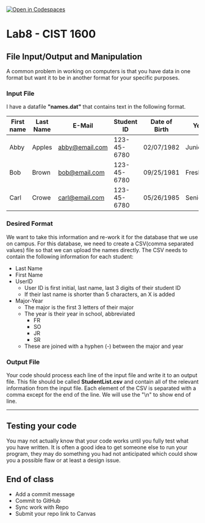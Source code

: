 [![Open in Codespaces](https://classroom.github.com/assets/launch-codespace-2972f46106e565e64193e422d61a12cf1da4916b45550586e14ef0a7c637dd04.svg)](https://classroom.github.com/open-in-codespaces?assignment_repo_id=18981978)
# Lab8 - CIST 1600

## File Input/Output and Manipulation

A common problem in working on computers is that you have data in one format but want it to be in another format for your specific purposes.

### Input File

I have a datafile **"names.dat"** that contains text in the following format.

| First name | Last Name | E-Mail | Student ID | Date of Birth | Year | Major |
|---|---|---|---|---|---|---|
| Abby | Apples | abby@email.com | 123-45-6780 | 02/07/1982 | Junior | Music |
| Bob | Brown | bob@email.com | 123-45-6780 | 09/25/1981 | Freshman | Civil Engineering |
| Carl | Crowe | carl@email.com | 123-45-6780 | 05/26/1985 | Senior | Cyber Security |

### Desired Format
We want to take this information and re-work it for the database that we use on campus. For this database, we need to create a CSV(comma separated values) file so that we can upload the names directly. The CSV needs to contain the following information for each student:
- Last Name
- First Name
- UserID
  - User ID is first initial, last name, last 3 digits of their student ID
  - If their last name is shorter than 5 characters, an X is added
- Major-Year
  - The major is the first 3 letters of their major
  - The year is their year in school, abbreviated
    - FR
    - SO
    - JR
    - SR
  - These are joined with a hyphen (-) between the major and year

### Output File
Your code should process each line of the input file and write it to an output file. This file should be called **StudentList.csv** and contain all of the relevant information from the input file. Each element of the CSV is separated with a comma except for the end of the line. We will use the "\n" to show end of line.

---
## Testing your code
You may not actually know that your code works until you fully test what you have written. It is often a good idea to get someone else to run your program, they may do something you had not anticipated which could show you a possible flaw or at least a design issue.

## End of class
- Add a commit message
- Commit to GitHub
- Sync work with Repo
- Submit your repo link to Canvas
